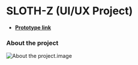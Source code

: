 # SLOTH-Z (UI/UX Project)
- [**Prototype link**](https://www.figma.com/proto/48ClllOXxzsvGbgemveJxO/SLOTH-Z?page-id=0%3A1&node-id=1-2&node-type=frame&viewport=-225%2C-1209%2C0.14&t=wprHWy2qu5nWSdJQ-1&scaling=scale-down&content-scaling=fixed&starting-point-node-id=1%3A2&share=1)
### About the project
![About the project.image](https://github.com/Khushie134/SLOTH-Z...UIUX-Project/blob/9bc2f6b3e0cf6685b27c734c02bf301efedcb6f5/Frame%206.png)

